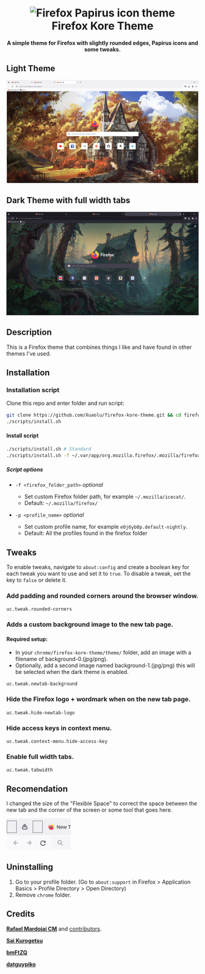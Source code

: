 <h1 align="center">
	<img src="logo.png" alt="Firefox Papirus icon theme" width="96" height="96"/><br>
 Firefox Kore Theme
</h1>

<p align="center"><strong>A simple theme for Firefox with slightly rounded edges, Papirus icons and some tweaks.</strong></p>

## Light Theme
![Light Theme](preview1.png)

## Dark Theme with full width tabs
![Dark Theme](preview2.png)

## Description

This is a Firefox theme that combines things I like and have found in other themes I've used.


## Installation

### Installation script

Clone this repo and enter folder and run script:

```sh
git clone https://github.com/Xuaolu/firefox-kore-theme.git && cd firefox-kore-theme
./scripts/install.sh
```

#### Install script

```sh
./scripts/install.sh # Standard
./scripts/install.sh -f ~/.var/app/org.mozilla.firefox/.mozilla/firefox # Flatpak
```

##### Script options

- `-f <firefox_folder_path>` *optional*
    - Set custom Firefox folder path, for example `~/.mozilla/icecat/`.
    - Default: `~/.mozilla/firefox/`

- `-p <profile_name>` *optional*
    - Set custom profile name, for example `e0j6yb0p.default-nightly`.
    - Default: All the profiles found in the firefox folder

## Tweaks
To enable tweaks, navigate to `about:config` and create a boolean key for each tweak you want to use and set it to `true`.
To disable a tweak, set the key to `false` or delete it.
### Add padding and rounded corners around the browser window.
```
uc.tweak.rounded-corners
```
### Adds a custom background image to the new tab page.

#### Required setup:
* In your `chrome/firefox-kore-theme/theme/` folder, add an image with a filename of background-0.(jpg/png).
* Optionally, add a second image named background-1.(jpg/png) this will be selected when the dark theme is enabled.
```
uc.tweak.newtab-background
```

### Hide the Firefox logo + wordmark when on the new tab page.
```
uc.tweak.hide-newtab-logo
```

### Hide access keys in context menu.
```
uc.tweak.context-menu.hide-access-key
```

### Enable full width tabs.
```
uc.tweak.tabwidth
```


## Recomendation
I changed the size of the "Flexible Space" to correct the space between the new tab and the corner of the screen or some tool that goes here.

![](flexspace.png)


## Uninstalling

1. Go to your profile folder. (Go to `about:support` in Firefox > Application Basics > Profile Directory > Open Directory)
2. Remove `chrome` folder.


## Credits
**[Rafael Mardojai CM](https://github.com/rafaelmardojai/firefox-gnome-theme)** and [contributors](https://github.com/rafaelmardojai/firefox-gnome-theme/graphs/contributors). 

**[Sai Kurogetsu](https://github.com/kurogetsusai/firefox-gnome-theme)**

**[bmFtZQ](https://github.com/bmFtZQ/edge-frfox)**

**[datguypiko](https://github.com/datguypiko/Firefox-Mod-Blur)**
